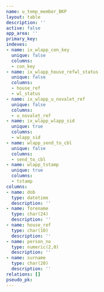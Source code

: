 ```yaml
---
name: u_temp_member_BKP
layout: table
description: ''
active: false
app_area: ''
primary_key: 
indexes:
- name: ix_wlapp_con_key
  unique: false
  columns:
  - con_key
- name: ix_wlapp_house_refwl_status
  unique: false
  columns:
  - house_ref
  - wl_status
- name: ix_wlapp_u_novalet_ref
  unique: false
  columns:
  - u_novalet_ref
- name: ix_wlapp_wlapp_sid
  unique: true
  columns:
  - wlapp_sid
- name: wlapp_send_to_cbl
  unique: false
  columns:
  - send_to_cbl
- name: wlapp_tstamp
  unique: true
  columns:
  - tstamp
columns:
- name: dob
  type: datetime
  description: ''
- name: forename
  type: char(24)
  description: ''
- name: house_ref
  type: char(10)
  description: ''
- name: person_no
  type: numeric(2,0)
  description: ''
- name: surname
  type: char(20)
  description: ''
relations: []
pseudo_pk: 
---
```


